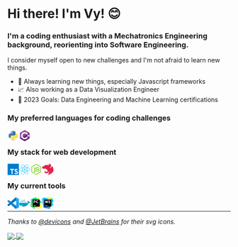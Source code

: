 # Hi there! I'm Vy! :blush:
### I'm a coding enthusiast with a Mechatronics Engineering background, reorienting into Software Engineering. 

I consider myself open to new challenges and I'm not afraid to learn new things.

- :notebook_with_decorative_cover: Always learning new things, especially Javascript frameworks
- :chart_with_upwards_trend: Also working as a Data Visualization Engineer
- :robot: 2023 Goals: Data Engineering and Machine Learning certifications


### My preferred languages for coding challenges
<span><img src="https://raw.githubusercontent.com/devicons/devicon/9f4f5cdb393299a81125eb5127929ea7bfe42889/icons/python/python-original.svg" alt="python" width="26px" align="left"/></span>&nbsp;
<span><img src="https://raw.githubusercontent.com/devicons/devicon/9f4f5cdb393299a81125eb5127929ea7bfe42889/icons/csharp/csharp-original.svg" alt="cs" width="26px" align="left"/></span>&nbsp;

### My stack for web development
<span><img src="https://raw.githubusercontent.com/devicons/devicon/1119b9f84c0290e0f0b38982099a2bd027a48bf1/icons/typescript/typescript-plain.svg" alt="typescript" width="26px" align="left"/></span>&nbsp;
<span><img src="https://raw.githubusercontent.com/devicons/devicon/9f4f5cdb393299a81125eb5127929ea7bfe42889/icons/react/react-original.svg" alt="reactjs" width="26px" align="left"/></span>&nbsp;
<span><img src="https://raw.githubusercontent.com/devicons/devicon/9f4f5cdb393299a81125eb5127929ea7bfe42889/icons/nodejs/nodejs-original.svg" alt="nodejs" width="26px" align="left"/></span>&nbsp;
<span><img src="https://raw.githubusercontent.com/devicons/devicon/9f4f5cdb393299a81125eb5127929ea7bfe42889/icons/nestjs/nestjs-plain.svg" alt="nestjs" width="26px" align="left"/></span>&nbsp;

### My current tools
<span><img src="https://raw.githubusercontent.com/devicons/devicon/1119b9f84c0290e0f0b38982099a2bd027a48bf1/icons/vscode/vscode-original.svg" alt="vscode" width="26px" align="left"/></span>&nbsp;
<span><img src="https://raw.githubusercontent.com/devicons/devicon/9f4f5cdb393299a81125eb5127929ea7bfe42889/icons/docker/docker-plain.svg" alt="docker" width="26px" align="left"/></span>&nbsp;
<span><img src="https://raw.githubusercontent.com/JetBrains/logos/685c217e547effa8ceb091e5e1a6c4ff283731cf/web/pycharm/pycharm.svg" alt="pycharm" width="26px" align="left"/></span>&nbsp;
<span><img src="https://raw.githubusercontent.com/JetBrains/logos/685c217e547effa8ceb091e5e1a6c4ff283731cf/web/webstorm/webstorm.svg" alt="webstorm" width="26px" align="left"/></span>&nbsp;

<hr>

*Thanks to [@devicons](https://github.com/devicons/devicon/tree/master/icons) and [@JetBrains](https://github.com/JetBrains/logos/tree/master/web) for their svg icons.*

<a href="https://github.com/anuraghazra/github-readme-stats">
  <img align="center" src="https://github-readme-stats.vercel.app/api?username=dngthanhvy&count_private=true&show_icons=true" />
</a>
<a href="https://github.com/anuraghazra/convoychat">
  <img align="center" src="https://github-readme-stats.vercel.app/api/top-langs/?username=dngthanhvy&layout=compact" />
</a>
